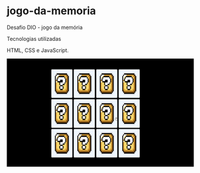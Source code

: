 # jogo-da-memoria
Desafio DIO - jogo da memória

Tecnologias utilizadas

HTML, CSS e JavaScript.

![Animação](/img/Animação.gif)
